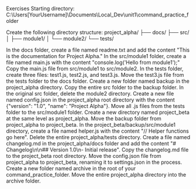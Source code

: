 Exercises
Starting directory: C:\Users[YourUsername]\Documents\Local_Dev\unit1\command_practice_folder

Create the following directory structure:
project_alpha/
├── docs/
├── src/
│   ├── module1/
│   └── module2/
└── tests/

In the docs folder, create a file named readme.txt and add the content "This is the documentation for Project Alpha."
In the src/module1 folder, create a file named main.js with the content "console.log('Hello from module1');"
Copy the main.js file from src/module1 to src/module2.
In the tests folder, create three files: test1.js, test2.js, and test3.js.
Move the test3.js file from the tests folder to the docs folder.
Create a new folder named backup in the project_alpha directory.
Copy the entire src folder to the backup folder.
In the original src folder, delete the module2 directory.
Create a new file named config.json in the project_alpha root directory with the content {"version": "1.0", "name": "Project Alpha"}.
Move all .js files from the tests folder to the src/module1 folder.
Create a new directory named project_beta at the same level as project_alpha.
Move the backup folder from project_alpha to project_beta.
In the project_beta/backup/src/module1 directory, create a file named helper.js with the content "// Helper functions go here".
Delete the entire project_alpha/tests directory.
Create a file named changelog.md in the project_alpha/docs folder and add the content "# Changelog\n\n## Version 1.0\n- Initial release".
Copy the changelog.md file to the project_beta root directory.
Move the config.json file from project_alpha to project_beta, renaming it to settings.json in the process.
Create a new folder named archive in the root of your command_practice_folder.
Move the entire project_alpha directory into the archive folder.